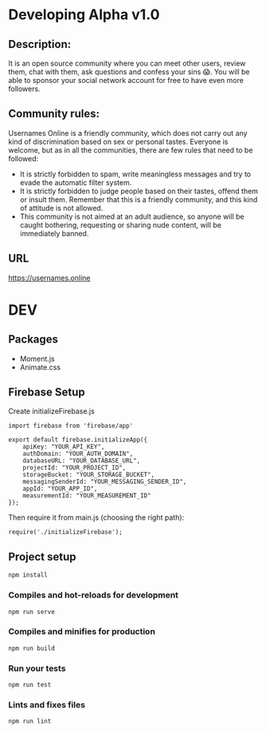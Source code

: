 # Developing Alpha v1.0
## Description:
It is an open source community where you can meet other users, review them, chat with them, ask questions and confess your sins :scream:. You will be able to sponsor your social network account for free to have even more followers.

## Community rules:
Usernames Online is a friendly community, which does not carry out any kind of discrimination based on sex or personal tastes. Everyone is welcome, but as in all the communities, there are few rules that need to be followed:

* It is strictly forbidden to spam, write meaningless messages and try to evade the automatic filter system.
* It is strictly forbidden to judge people based on their tastes, offend them or insult them. Remember that this is a friendly community, and this kind of attitude is not allowed.
* This community is not aimed at an adult audience, so anyone will be caught bothering, requesting or sharing nude content, will be immediately banned.

## URL
https://usernames.online


# DEV
## Packages
* Moment.js
* Animate.css
## Firebase Setup
Create initializeFirebase.js
```
import firebase from 'firebase/app'

export default firebase.initializeApp({
    apiKey: "YOUR_API_KEY",
    authDomain: "YOUR_AUTH_DOMAIN",
    databaseURL: "YOUR_DATABASE_URL",
    projectId: "YOUR_PROJECT_ID",
    storageBucket: "YOUR_STORAGE_BUCKET",
    messagingSenderId: "YOUR_MESSAGING_SENDER_ID",
    appId: "YOUR_APP_ID",
    measurementId: "YOUR_MEASUREMENT_ID"
});
```
Then require it from main.js (choosing the right path):
```
require('./initializeFirebase');
```
## Project setup
```
npm install
```

### Compiles and hot-reloads for development
```
npm run serve
```

### Compiles and minifies for production
```
npm run build
```

### Run your tests
```
npm run test
```

### Lints and fixes files
```
npm run lint
```